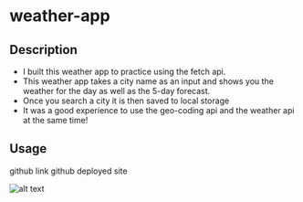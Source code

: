 # weather-app

## Description

- I built this weather app to practice using the fetch api.
- This weather app takes a city name as an input and shows you the weather for the day as well as the 5-day forecast.
- Once you search a city it is then saved to local storage
- It was a good experience to use the geo-coding api and the weather api at the same time!

## Usage

github link
github deployed site

![alt text](assets/images/screenshot.png)